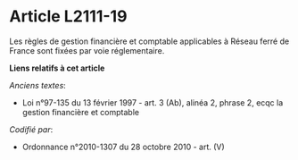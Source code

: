 # Article L2111-19

Les règles de gestion financière et comptable applicables à Réseau ferré de France sont fixées par voie réglementaire.

**Liens relatifs à cet article**

_Anciens textes_:

  - Loi n°97-135 du 13 février 1997 - art. 3 (Ab), alinéa 2, phrase 2, ecqc la gestion financière et comptable

_Codifié par_:

  - Ordonnance n°2010-1307 du 28 octobre 2010 - art. (V)
